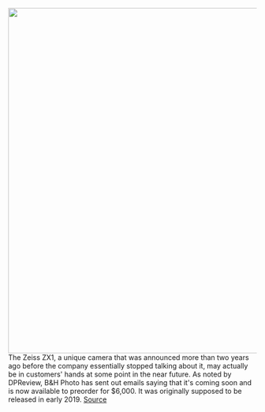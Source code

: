 <img src='https://cdn.vox-cdn.com/thumbor/c88sBdeHGmiisRwQ3QMeXTXBzTk=/0x0:500x500/1200x0/filters:focal(0x0:500x500):no_upscale()/cdn.vox-cdn.com/uploads/chorus_asset/file/21936906/1538582207_IMG_1069307.jpg' width='700px' /><br/>
The Zeiss ZX1, a unique camera that was announced more than two years ago before the company essentially stopped talking about it, may actually be in customers' hands at some point in the near future. As noted by DPReview, B&H Photo has sent out emails saying that it's coming soon and is now available to preorder for $6,000. It was originally supposed to be released in early 2019.
<a href='https://www.theverge.com/2020/10/5/21501940/zeiss-zx1-camera-preorder-price-date'> Source <a/>